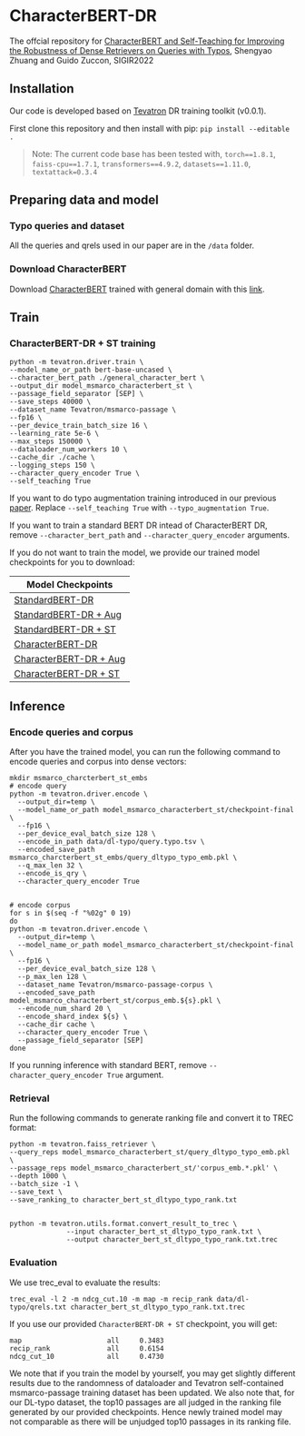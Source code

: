# CharacterBERT-DR
The offcial repository for [CharacterBERT and Self-Teaching for Improving the Robustness of Dense Retrievers on Queries with Typos](https://arxiv.org/pdf/2204.00716.pdf), Shengyao Zhuang and Guido Zuccon, SIGIR2022

## Installation
Our code is developed based on [Tevatron](https://github.com/texttron/tevatron) DR training toolkit (v0.0.1).

First clone this repository and then install with pip:
`pip install --editable .`

> Note: The current code base has been tested with, `torch==1.8.1`, `faiss-cpu==1.7.1`, `transformers==4.9.2`, `datasets==1.11.0`, `textattack=0.3.4`

## Preparing data and model

### Typo queries and dataset
All the queries and qrels used in our paper are in the `/data` folder.

### Download CharacterBERT
Download [CharacterBERT](https://github.com/helboukkouri/character-bert/tree/0c1f5c2622950988833a9d95e29bc26864298592#pre-trained-models) trained with general domain with this [link](https://docs.google.com/uc?id=11-kSfIwSWrPno6A4VuNFWuQVYD8Bg_aZ).

## Train

### CharacterBERT-DR + ST training
```
python -m tevatron.driver.train \
--model_name_or_path bert-base-uncased \
--character_bert_path ./general_character_bert \
--output_dir model_msmarco_characterbert_st \
--passage_field_separator [SEP] \
--save_steps 40000 \
--dataset_name Tevatron/msmarco-passage \
--fp16 \
--per_device_train_batch_size 16 \
--learning_rate 5e-6 \
--max_steps 150000 \
--dataloader_num_workers 10 \
--cache_dir ./cache \
--logging_steps 150 \
--character_query_encoder True \
--self_teaching True
```
If you want to do typo augmentation training introduced in our previous [paper](https://arxiv.org/pdf/2108.12139.pdf).
Replace `--self_teaching True` with `--typo_augmentation True`.

If you want to train a standard BERT DR intead of CharacterBERT DR, remove `--character_bert_path` and `--character_query_encoder` arguments.

If you do not want to train the model, we provide our trained model checkpoints for you to download:

| Model Checkpoints                                                                                            | 
|--------------------------------------------------------------------------------------------------------------|
| [StandardBERT-DR](https://drive.google.com/file/d/1dhv1429rZpLofH5ksPp9o_VYVBj5RAjE/view?usp=sharing)        |
| [StandardBERT-DR + Aug](https://drive.google.com/file/d/1ctW2X5FaDFyp2slqzxi2oI9BSy2VQwiJ/view?usp=sharing)  |
| [StandardBERT-DR + ST](https://drive.google.com/file/d/1HQ0HMxj9y5-ouLxMACHgsQs-7vc1G_t3/view?usp=sharing)   |
| [CharacterBERT-DR](https://drive.google.com/file/d/1UaltmRpSxmeB8lJx51MCvJIpYcDlp-XG/view?usp=sharing)       |
| [CharacterBERT-DR + Aug](https://drive.google.com/file/d/1tG6seQ_ZpO9Q8U72VL6ig68s1W5D-TaF/view?usp=sharing) |
| [CharacterBERT-DR + ST](https://drive.google.com/file/d/1CJLJbPEWhwq8WtVG-rxmtlWg6IG5Esai/view?usp=sharing)  |

## Inference

### Encode queries and corpus
After you have the trained model, you can run the following command to encode queries and corpus into dense vectors:

```
mkdir msmarco_charcterbert_st_embs
# encode query
python -m tevatron.driver.encode \
  --output_dir=temp \
  --model_name_or_path model_msmarco_characterbert_st/checkpoint-final \
  --fp16 \
  --per_device_eval_batch_size 128 \
  --encode_in_path data/dl-typo/query.typo.tsv \
  --encoded_save_path msmarco_charcterbert_st_embs/query_dltypo_typo_emb.pkl \
  --q_max_len 32 \
  --encode_is_qry \
  --character_query_encoder True


# encode corpus
for s in $(seq -f "%02g" 0 19)
do
python -m tevatron.driver.encode \
  --output_dir=temp \
  --model_name_or_path model_msmarco_characterbert_st/checkpoint-final \
  --fp16 \
  --per_device_eval_batch_size 128 \
  --p_max_len 128 \
  --dataset_name Tevatron/msmarco-passage-corpus \
  --encoded_save_path model_msmarco_characterbert_st/corpus_emb.${s}.pkl \
  --encode_num_shard 20 \
  --encode_shard_index ${s} \
  --cache_dir cache \
  --character_query_encoder True \
  --passage_field_separator [SEP]
done
```

If you running inference with standard BERT, remove `--character_query_encoder True` argument.

### Retrieval
Run the following commands to generate ranking file and convert it to TREC format:

```
python -m tevatron.faiss_retriever \
--query_reps model_msmarco_characterbert_st/query_dltypo_typo_emb.pkl \
--passage_reps model_msmarco_characterbert_st/'corpus_emb.*.pkl' \
--depth 1000 \
--batch_size -1 \
--save_text \
--save_ranking_to character_bert_st_dltypo_typo_rank.txt


python -m tevatron.utils.format.convert_result_to_trec \
              --input character_bert_st_dltypo_typo_rank.txt \
              --output character_bert_st_dltypo_typo_rank.txt.trec
```

### Evaluation
We use trec_eval to evaluate the results:

```
trec_eval -l 2 -m ndcg_cut.10 -m map -m recip_rank data/dl-typo/qrels.txt character_bert_st_dltypo_typo_rank.txt.trec
```

If you use our provided `CharacterBERT-DR + ST` checkpoint, you will get:

```
map                     all     0.3483
recip_rank              all     0.6154
ndcg_cut_10             all     0.4730
```

We note that if you train the model by yourself, you may get slightly different results due to the randomness of dataloader
and Tevatron self-contained msmarco-passage training dataset has been updated. 
We also note that, for our DL-typo dataset, the top10 passages are all judged in the ranking file generated by our provided checkpoints.
Hence newly trained model may not comparable as there will be unjudged top10 passages in its ranking file.